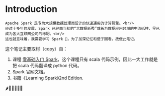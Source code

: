 # Introduction

```{note}
Apache Spark 是专为大规模数据处理而设计的快速通用的计算引擎。<br/>
经过十多年的发展，Spark 已经由当初的“大数据新秀”成长为数据应用领域的中流砥柱，早已成为各大互联网公司的标配。<br/>
这也就意味着，我需要学习 Spark 🤨，为了加深记忆和便于回看，故做此笔记。
```

这个笔记主要取材（copy）自：
1. 课程 [零基础入门 Spark](https://time.geekbang.org/column/intro/100090001?tab=intro)，这个课程只有 scala 代码示例，因此一大工作就是把 scala 代码翻译成 python 代码。
2. Spark 官网文档。
3. 书籍《Learning Spark》2nd Edition.

🌶️🦁️💉💦🐮🍻
